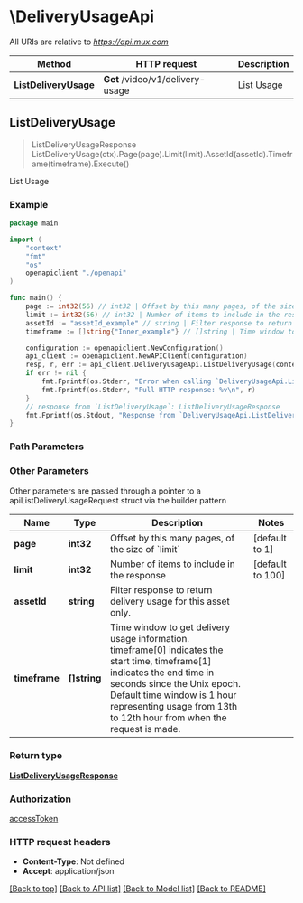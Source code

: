 # \DeliveryUsageApi

All URIs are relative to *https://api.mux.com*

Method | HTTP request | Description
------------- | ------------- | -------------
[**ListDeliveryUsage**](DeliveryUsageApi.md#ListDeliveryUsage) | **Get** /video/v1/delivery-usage | List Usage



## ListDeliveryUsage

> ListDeliveryUsageResponse ListDeliveryUsage(ctx).Page(page).Limit(limit).AssetId(assetId).Timeframe(timeframe).Execute()

List Usage



### Example

```go
package main

import (
    "context"
    "fmt"
    "os"
    openapiclient "./openapi"
)

func main() {
    page := int32(56) // int32 | Offset by this many pages, of the size of `limit` (optional) (default to 1)
    limit := int32(56) // int32 | Number of items to include in the response (optional) (default to 100)
    assetId := "assetId_example" // string | Filter response to return delivery usage for this asset only. (optional)
    timeframe := []string{"Inner_example"} // []string | Time window to get delivery usage information. timeframe[0] indicates the start time, timeframe[1] indicates the end time in seconds since the Unix epoch. Default time window is 1 hour representing usage from 13th to 12th hour from when the request is made. (optional)

    configuration := openapiclient.NewConfiguration()
    api_client := openapiclient.NewAPIClient(configuration)
    resp, r, err := api_client.DeliveryUsageApi.ListDeliveryUsage(context.Background()).Page(page).Limit(limit).AssetId(assetId).Timeframe(timeframe).Execute()
    if err != nil {
        fmt.Fprintf(os.Stderr, "Error when calling `DeliveryUsageApi.ListDeliveryUsage``: %v\n", err)
        fmt.Fprintf(os.Stderr, "Full HTTP response: %v\n", r)
    }
    // response from `ListDeliveryUsage`: ListDeliveryUsageResponse
    fmt.Fprintf(os.Stdout, "Response from `DeliveryUsageApi.ListDeliveryUsage`: %v\n", resp)
}
```

### Path Parameters



### Other Parameters

Other parameters are passed through a pointer to a apiListDeliveryUsageRequest struct via the builder pattern


Name | Type | Description  | Notes
------------- | ------------- | ------------- | -------------
 **page** | **int32** | Offset by this many pages, of the size of &#x60;limit&#x60; | [default to 1]
 **limit** | **int32** | Number of items to include in the response | [default to 100]
 **assetId** | **string** | Filter response to return delivery usage for this asset only. | 
 **timeframe** | **[]string** | Time window to get delivery usage information. timeframe[0] indicates the start time, timeframe[1] indicates the end time in seconds since the Unix epoch. Default time window is 1 hour representing usage from 13th to 12th hour from when the request is made. | 

### Return type

[**ListDeliveryUsageResponse**](ListDeliveryUsageResponse.md)

### Authorization

[accessToken](../README.md#accessToken)

### HTTP request headers

- **Content-Type**: Not defined
- **Accept**: application/json

[[Back to top]](#) [[Back to API list]](../README.md#documentation-for-api-endpoints)
[[Back to Model list]](../README.md#documentation-for-models)
[[Back to README]](../README.md)

